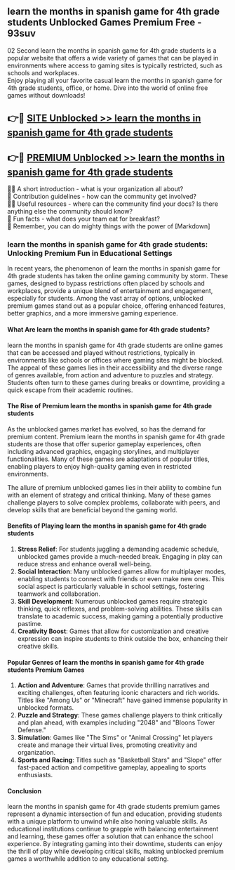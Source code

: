 ## learn the months in spanish game for 4th grade students Unblocked Games Premium Free - 93suv

02 Second learn the months in spanish game for 4th grade students is a popular website that offers a wide variety of games that can be played in environments where access to gaming sites is typically restricted, such as schools and workplaces.  
Enjoy playing all your favorite casual learn the months in spanish game for 4th grade students, office, or home. Dive into the world of online free games without downloads!

## 👉🔴 [SITE Unblocked >> learn the months in spanish game for 4th grade students](http://freeplayer.one?title=learn_the_months_in_spanish_game_for_4th_grade_students&ref=13D)

## 👉🔴 [PREMIUM Unblocked >> learn the months in spanish game for 4th grade students](http://freeplayer.one?title=learn_the_months_in_spanish_game_for_4th_grade_students&ref=13D)

🙋‍♀️ A short introduction - what is your organization all about?  
🌈 Contribution guidelines - how can the community get involved?  
👩‍💻 Useful resources - where can the community find your docs? Is there anything else the community should know?  
🍿 Fun facts - what does your team eat for breakfast?  
🧙 Remember, you can do mighty things with the power of [Markdown]

### learn the months in spanish game for 4th grade students: Unlocking Premium Fun in Educational Settings

In recent years, the phenomenon of learn the months in spanish game for 4th grade students has taken the online gaming community by storm. These games, designed to bypass restrictions often placed by schools and workplaces, provide a unique blend of entertainment and engagement, especially for students. Among the vast array of options, unblocked premium games stand out as a popular choice, offering enhanced features, better graphics, and a more immersive gaming experience.

#### What Are learn the months in spanish game for 4th grade students?

learn the months in spanish game for 4th grade students are online games that can be accessed and played without restrictions, typically in environments like schools or offices where gaming sites might be blocked. The appeal of these games lies in their accessibility and the diverse range of genres available, from action and adventure to puzzles and strategy. Students often turn to these games during breaks or downtime, providing a quick escape from their academic routines.

#### The Rise of Premium learn the months in spanish game for 4th grade students

As the unblocked games market has evolved, so has the demand for premium content. Premium learn the months in spanish game for 4th grade students are those that offer superior gameplay experiences, often including advanced graphics, engaging storylines, and multiplayer functionalities. Many of these games are adaptations of popular titles, enabling players to enjoy high-quality gaming even in restricted environments.

The allure of premium unblocked games lies in their ability to combine fun with an element of strategy and critical thinking. Many of these games challenge players to solve complex problems, collaborate with peers, and develop skills that are beneficial beyond the gaming world.

#### Benefits of Playing learn the months in spanish game for 4th grade students

1.  **Stress Relief**: For students juggling a demanding academic schedule, unblocked games provide a much-needed break. Engaging in play can reduce stress and enhance overall well-being.
2.  **Social Interaction**: Many unblocked games allow for multiplayer modes, enabling students to connect with friends or even make new ones. This social aspect is particularly valuable in school settings, fostering teamwork and collaboration.
3.  **Skill Development**: Numerous unblocked games require strategic thinking, quick reflexes, and problem-solving abilities. These skills can translate to academic success, making gaming a potentially productive pastime.
4.  **Creativity Boost**: Games that allow for customization and creative expression can inspire students to think outside the box, enhancing their creative skills.

#### Popular Genres of learn the months in spanish game for 4th grade students Premium Games

1.  **Action and Adventure**: Games that provide thrilling narratives and exciting challenges, often featuring iconic characters and rich worlds. Titles like "Among Us" or "Minecraft" have gained immense popularity in unblocked formats.
2.  **Puzzle and Strategy**: These games challenge players to think critically and plan ahead, with examples including "2048" and "Bloons Tower Defense."
3.  **Simulation**: Games like "The Sims" or "Animal Crossing" let players create and manage their virtual lives, promoting creativity and organization.
4.  **Sports and Racing**: Titles such as "Basketball Stars" and "Slope" offer fast-paced action and competitive gameplay, appealing to sports enthusiasts.

#### Conclusion

learn the months in spanish game for 4th grade students premium games represent a dynamic intersection of fun and education, providing students with a unique platform to unwind while also honing valuable skills. As educational institutions continue to grapple with balancing entertainment and learning, these games offer a solution that can enhance the school experience. By integrating gaming into their downtime, students can enjoy the thrill of play while developing critical skills, making unblocked premium games a worthwhile addition to any educational setting.